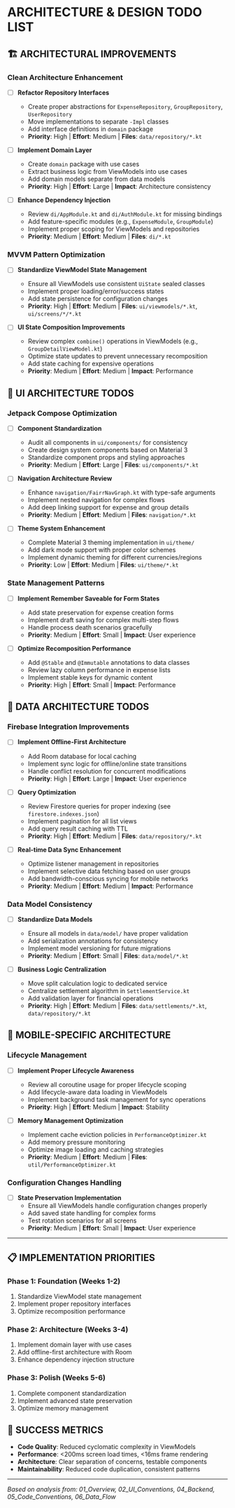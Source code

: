 # ARCHITECTURE & DESIGN TODO LIST

## 🏗️ ARCHITECTURAL IMPROVEMENTS

### **Clean Architecture Enhancement**
- [ ] **Refactor Repository Interfaces** 
  - Create proper abstractions for `ExpenseRepository`, `GroupRepository`, `UserRepository`
  - Move implementations to separate `-Impl` classes
  - Add interface definitions in `domain` package
  - **Priority**: High | **Effort**: Medium | **Files**: `data/repository/*.kt`

- [ ] **Implement Domain Layer**
  - Create `domain` package with use cases
  - Extract business logic from ViewModels into use cases
  - Add domain models separate from data models
  - **Priority**: High | **Effort**: Large | **Impact**: Architecture consistency

- [ ] **Enhance Dependency Injection**
  - Review `di/AppModule.kt` and `di/AuthModule.kt` for missing bindings
  - Add feature-specific modules (e.g., `ExpenseModule`, `GroupModule`)
  - Implement proper scoping for ViewModels and repositories
  - **Priority**: Medium | **Effort**: Medium | **Files**: `di/*.kt`

### **MVVM Pattern Optimization**
- [ ] **Standardize ViewModel State Management**
  - Ensure all ViewModels use consistent `UiState` sealed classes
  - Implement proper loading/error/success states
  - Add state persistence for configuration changes
  - **Priority**: High | **Effort**: Medium | **Files**: `ui/viewmodels/*.kt`, `ui/screens/*/*.kt`

- [ ] **UI State Composition Improvements**
  - Review complex `combine()` operations in ViewModels (e.g., `GroupDetailViewModel.kt`)
  - Optimize state updates to prevent unnecessary recomposition
  - Add state caching for expensive operations
  - **Priority**: Medium | **Effort**: Medium | **Impact**: Performance

## 🎨 UI ARCHITECTURE TODOS

### **Jetpack Compose Optimization**
- [ ] **Component Standardization**
  - Audit all components in `ui/components/` for consistency
  - Create design system components based on Material 3
  - Standardize component props and styling approaches
  - **Priority**: Medium | **Effort**: Large | **Files**: `ui/components/*.kt`

- [ ] **Navigation Architecture Review**
  - Enhance `navigation/FairrNavGraph.kt` with type-safe arguments
  - Implement nested navigation for complex flows
  - Add deep linking support for expense and group details
  - **Priority**: Medium | **Effort**: Medium | **Files**: `navigation/*.kt`

- [ ] **Theme System Enhancement**
  - Complete Material 3 theming implementation in `ui/theme/`
  - Add dark mode support with proper color schemes
  - Implement dynamic theming for different currencies/regions
  - **Priority**: Low | **Effort**: Medium | **Files**: `ui/theme/*.kt`

### **State Management Patterns**
- [ ] **Implement Remember Saveable for Form States**
  - Add state preservation for expense creation forms
  - Implement draft saving for complex multi-step flows
  - Handle process death scenarios gracefully
  - **Priority**: Medium | **Effort**: Small | **Impact**: User experience

- [ ] **Optimize Recomposition Performance**
  - Add `@Stable` and `@Immutable` annotations to data classes
  - Review lazy column performance in expense lists
  - Implement stable keys for dynamic content
  - **Priority**: High | **Effort**: Small | **Impact**: Performance

## 🔄 DATA ARCHITECTURE TODOS

### **Firebase Integration Improvements**
- [ ] **Implement Offline-First Architecture**
  - Add Room database for local caching
  - Implement sync logic for offline/online state transitions
  - Handle conflict resolution for concurrent modifications
  - **Priority**: High | **Effort**: Large | **Impact**: User experience

- [ ] **Query Optimization**
  - Review Firestore queries for proper indexing (see `firestore.indexes.json`)
  - Implement pagination for all list views
  - Add query result caching with TTL
  - **Priority**: High | **Effort**: Medium | **Files**: `data/repository/*.kt`

- [ ] **Real-time Data Sync Enhancement**
  - Optimize listener management in repositories
  - Implement selective data fetching based on user groups
  - Add bandwidth-conscious syncing for mobile networks
  - **Priority**: Medium | **Effort**: Medium | **Impact**: Performance

### **Data Model Consistency**
- [ ] **Standardize Data Models**
  - Ensure all models in `data/model/` have proper validation
  - Add serialization annotations for consistency
  - Implement model versioning for future migrations
  - **Priority**: Medium | **Effort**: Small | **Files**: `data/model/*.kt`

- [ ] **Business Logic Centralization**
  - Move split calculation logic to dedicated service
  - Centralize settlement algorithm in `SettlementService.kt`
  - Add validation layer for financial operations
  - **Priority**: High | **Effort**: Medium | **Files**: `data/settlements/*.kt`, `data/repository/*.kt`

## 📱 MOBILE-SPECIFIC ARCHITECTURE

### **Lifecycle Management**
- [ ] **Implement Proper Lifecycle Awareness**
  - Review all coroutine usage for proper lifecycle scoping
  - Add lifecycle-aware data loading in ViewModels
  - Implement background task management for sync operations
  - **Priority**: High | **Effort**: Medium | **Impact**: Stability

- [ ] **Memory Management Optimization**
  - Implement cache eviction policies in `PerformanceOptimizer.kt`
  - Add memory pressure monitoring
  - Optimize image loading and caching strategies
  - **Priority**: Medium | **Effort**: Medium | **Files**: `util/PerformanceOptimizer.kt`

### **Configuration Changes Handling**
- [ ] **State Preservation Implementation**
  - Ensure all ViewModels handle configuration changes properly
  - Add saved state handling for complex forms
  - Test rotation scenarios for all screens
  - **Priority**: Medium | **Effort**: Small | **Impact**: User experience

---

## 📋 IMPLEMENTATION PRIORITIES

### **Phase 1: Foundation (Weeks 1-2)**
1. Standardize ViewModel state management
2. Implement proper repository interfaces
3. Optimize recomposition performance

### **Phase 2: Architecture (Weeks 3-4)**
1. Implement domain layer with use cases
2. Add offline-first architecture with Room
3. Enhance dependency injection structure

### **Phase 3: Polish (Weeks 5-6)**
1. Complete component standardization
2. Implement advanced state preservation
3. Optimize memory management

## 🎯 SUCCESS METRICS
- **Code Quality**: Reduced cyclomatic complexity in ViewModels
- **Performance**: <200ms screen load times, <16ms frame rendering
- **Architecture**: Clear separation of concerns, testable components
- **Maintainability**: Reduced code duplication, consistent patterns

---

*Based on analysis from: 01_Overview, 02_UI_Conventions, 04_Backend, 05_Code_Conventions, 06_Data_Flow* 
